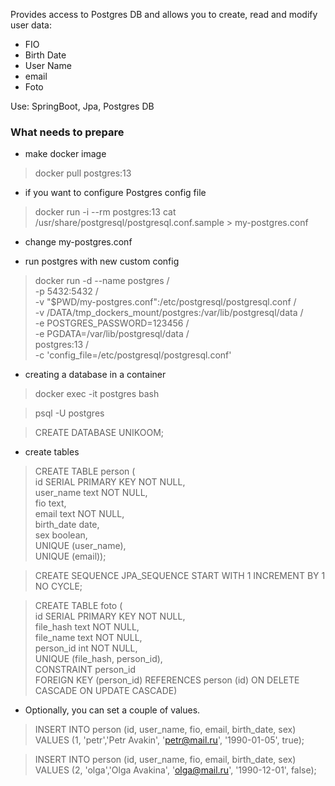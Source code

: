 Provides access to Postgres DB and allows you to create,
read and modify user data:
- FIO
- Birth Date
- User Name 
- email
- Foto

Use: SpringBoot, Jpa, Postgres DB

###  What needs to prepare
- make docker image
> docker pull postgres:13

- if you want to configure Postgres config file
> docker run -i --rm postgres:13 cat /usr/share/postgresql/postgresql.conf.sample > my-postgres.conf

- change my-postgres.conf

- run postgres with new custom config
> docker run -d --name postgres /\
> -p 5432:5432 /\
> -v "$PWD/my-postgres.conf":/etc/postgresql/postgresql.conf /\
> -v /DATA/tmp_dockers_mount/postgres:/var/lib/postgresql/data /\
> -e POSTGRES_PASSWORD=123456 /\
> -e PGDATA=/var/lib/postgresql/data /\
> postgres:13 /\
> -c 'config_file=/etc/postgresql/postgresql.conf'

- creating a database in a container

> docker exec -it postgres bash

> psql -U postgres

> CREATE DATABASE UNIKOOM;

- create tables
 
> CREATE TABLE person ( \
>   id SERIAL PRIMARY KEY NOT NULL, \
>   user_name text NOT NULL, \
>   fio text, \
>   email text NOT NULL, \
>   birth_date date, \
>   sex boolean, \
>   UNIQUE (user_name), \
>   UNIQUE (email));
 
> CREATE SEQUENCE JPA_SEQUENCE START WITH 1 INCREMENT BY 1 NO CYCLE;

> CREATE TABLE foto ( \
>   id SERIAL PRIMARY KEY NOT NULL, \
>   file_hash text NOT NULL, \
>   file_name text NOT NULL, \
>   person_id int NOT NULL, \
>   UNIQUE (file_hash, person_id), \
>   CONSTRAINT person_id \
>   FOREIGN KEY (person_id) REFERENCES person (id) ON DELETE CASCADE ON UPDATE CASCADE)

- Optionally, you can set a couple of values.

> INSERT INTO person (id, user_name, fio, email, birth_date, sex) \
> VALUES (1, 'petr','Petr Avakin', 'petr@mail.ru', '1990-01-05', true);
 
> INSERT INTO person (id, user_name, fio, email, birth_date, sex) \
> VALUES (2, 'olga','Olga Avakina', 'olga@mail.ru', '1990-12-01', false);

